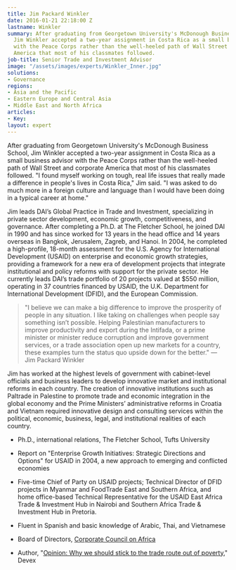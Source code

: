 ```yaml
---
title: Jim Packard Winkler
date: 2016-01-21 22:18:00 Z
lastname: Winkler
summary: After graduating from Georgetown University's McDonough Business School,
  Jim Winkler accepted a two-year assignment in Costa Rica as a small business advisor
  with the Peace Corps rather than the well-heeled path of Wall Street and corporate
  America that most of his classmates followed.
job-title: Senior Trade and Investment Advisor
image: "/assets/images/experts/Winkler_Inner.jpg"
solutions:
- Governance
regions:
- Asia and the Pacific
- Eastern Europe and Central Asia
- Middle East and North Africa
articles:
- Key: 
layout: expert
---
```


After graduating from Georgetown University's McDonough Business School, Jim Winkler accepted a two-year assignment in Costa Rica as a small business advisor with the Peace Corps rather than the well-heeled path of Wall Street and corporate America that most of his classmates followed. "I found myself working on tough, real life issues that really made a difference in people's lives in Costa Rica," Jim said. "I was asked to do much more in a foreign culture and language than I would have been doing in a typical career at home."

Jim leads DAI’s Global Practice in Trade and Investment, specializing in private sector development, economic growth, competitiveness, and governance. After completing a Ph.D. at The Fletcher School, he joined DAI in 1990 and has since worked for 13 years in the head office and 14 years overseas in Bangkok, Jerusalem, Zagreb, and Hanoi. In 2004, he completed a high-profile, 18-month assessment for the U.S. Agency for International Development (USAID) on enterprise and economic growth strategies, providing a framework for a new era of development projects that integrate institutional and policy reforms with support for the private sector. He currently leads DAI’s trade portfolio of 20 projects valued at $550 million, operating in 37 countries financed by USAID, the U.K. Department for International Development (DFID), and the European Commission.

> "I believe we can make a big difference to improve the prosperity of people in any situation. I like taking on challenges when people say something isn’t possible. Helping Palestinian manufacturers to improve productivity and export during the Intifada, or a prime minister or minister reduce corruption and improve government services, or a trade association open up new markets for a country, these examples turn the status quo upside down for the better." — Jim Packard Winkler

Jim has worked at the highest levels of government with cabinet-level officials and business leaders to develop innovative market and institutional reforms in each country. The creation of innovative institutions such as Paltrade in Palestine to promote trade and economic integration in the global economy and the Prime Ministers’ administrative reforms in Croatia and Vietnam required innovative design and consulting services within the political, economic, business, legal, and institutional realities of each country.

* Ph.D., international relations, The Fletcher School, Tufts University

* Report on "Enterprise Growth Initiatives: Strategic Directions and Options" for USAID in 2004, a new approach to emerging and conflicted economies

* Five-time Chief of Party on USAID projects; Technical Director of DFID projects in Myanmar and FoodTrade East and Southern Africa, and home office-based Technical Representative for the USAID East Africa Trade & Investment Hub in Nairobi and Southern Africa Trade & Investment Hub in Pretoria.

* Fluent in Spanish and basic knowledge of Arabic, Thai, and Vietnamese

* Board of Directors, [Corporate Council on Africa](http://www.africacncl.org/)
* Author, "[Opinion: Why we should stick to the trade route out of poverty](https://www.devex.com/news/opinion-why-we-should-stick-to-the-trade-route-out-of-poverty-89361)," Devex